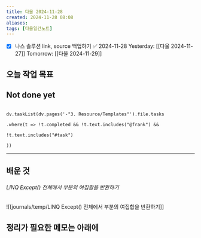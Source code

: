 ```yaml
---
title: 다울 2024-11-28
created: 2024-11-28 08:08
aliases: 
tags: [다울일간노트]
---
```

- [x] 나스 솔루션 link, source 백업하기 ✅ 2024-11-28
Yesterday: [[다울 2024-11-27]]
Tomorrow: [[다울 2024-11-29]]


## 오늘 작업 목표




## Not done yet

```dataviewjs

dv.taskList(dv.pages('-"3. Resource/Templates"').file.tasks

.where(t => !t.completed && !t.text.includes("@frank") &&

!t.text.includes("#task")

))

```

---

## 배운 것

###### LINQ Except() 전체에서 부분의 여집합을 반환하기
![[journals/temp/LINQ Except() 전체에서 부분의 여집합을 반환하기]]



## 정리가 필요한 메모는 아래에



